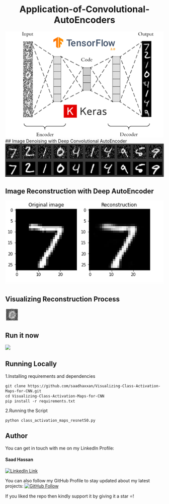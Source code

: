 <h1 align="center">Application-of-Convolutional-AutoEncoders</h1>
<a href="#">
  <div align="center">
    <img src="header.png" width='700'/>
  </div>
</a> 
## Image Denoising with Deep Convolutional AutoEncoder
<a href="#">
  <div align="center">
    <img src="denoising.png" width='700'/>
  </div>
</a> 

## Image Reconstruction with Deep AutoEncoder
<a href="#">
  <div align="center">
    <img src="reconstruct.png" width='700'/>
  </div>
</a>

## Visualizing Reconstruction Process
<img src="animation.gif" width="40" height="40" />

## Run it now

<a href="https://colab.research.google.com/drive/16CpcQR8YaGa4MtryfDsVEQqAFJFKcxKa" target="_parent">
    <img src="https://colab.research.google.com/assets/colab-badge.svg"/>
</a>

## Running Locally
1.Installing requirements and dependencies
```
git clone https://github.com/saadhaxxan/Visualizing-Class-Activation-Maps-for-CNN.git
cd Visualizing-Class-Activation-Maps-for-CNN
pip install -r requirements.txt
```
2.Running the Script
```
python class_activation_maps_resnet50.py
```
## Author
You can get in touch with me on my LinkedIn Profile:

#### Saad Hassan
[![LinkedIn Link](https://img.shields.io/badge/Connect-saadhaxxan-blue.svg?logo=linkedin&longCache=true&style=social&label=Connect
)](https://www.linkedin.com/in/saadhaxxan)

You can also follow my GitHub Profile to stay updated about my latest projects: [![GitHub Follow](https://img.shields.io/badge/Connect-saadhaxxan-blue.svg?logo=Github&longCache=true&style=social&label=Follow)](https://github.com/saadhaxxan)

If you liked the repo then kindly support it by giving it a star ⭐!
